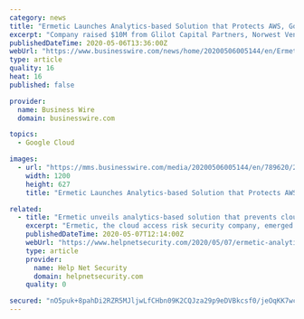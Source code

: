 ```yaml
---
category: news
title: "Ermetic Launches Analytics-based Solution that Protects AWS, Google Cloud and Microsoft Azure from Data Breaches"
excerpt: "Company raised $10M from Glilot Capital Partners, Norwest Venture Partners and Target Global for analytics-based approach to cloud security automation"
publishedDateTime: 2020-05-06T13:36:00Z
webUrl: "https://www.businesswire.com/news/home/20200506005144/en/Ermetic-Launches-Analytics-based-Solution-Protects-AWS-Google"
type: article
quality: 16
heat: 16
published: false

provider:
  name: Business Wire
  domain: businesswire.com

topics:
  - Google Cloud

images:
  - url: "https://mms.businesswire.com/media/20200506005144/en/789620/23/Logo-Ermetic-for_bright.jpg"
    width: 1200
    height: 627
    title: "Ermetic Launches Analytics-based Solution that Protects AWS, Google Cloud and Microsoft Azure from Data Breaches"

related:
  - title: "Ermetic unveils analytics-based solution that prevents cloud data breaches"
    excerpt: "Ermetic, the cloud access risk security company, emerged from stealth mode and announced an analytics-based solution that prevents cloud data breaches."
    publishedDateTime: 2020-05-07T12:14:00Z
    webUrl: "https://www.helpnetsecurity.com/2020/05/07/ermetic-analytics-based-solution/"
    type: article
    provider:
      name: Help Net Security
      domain: helpnetsecurity.com
    quality: 0

secured: "nO5puk+8pahDi2RZR5MJljwLfCHbn09K2CQJza29p9eDVBkcsf0/jeOqKK7wcsDLzXnzDTiZYBfDawVBb8Km9dVKqNiK6rn/Ofw0ZheB2D+hylrhCxcduZHrTKcSntBHyr//ZRdhV1LgX/+xsnQWANqf3An7PAaGlM+XcOgTqj64xeYBm/fnOu7jOXqqdaYRh0rQ4yvF4Lkj1Byd1a6+mLOocq17tbcDCfYMmZdhFYnx2VXTULawHdJIgb2e1ZcoIUi1evdtWNtIr7X8p0D1uEbiJMshplagfHBhVa/681HtklzoPHemMJZlMT3wg+n1IsXcsXEebQYLEe/uzxDDNqJbW0E7apyrnSi9xUSiJ2VYgbgWTOLuFAQgC55T5jUidsZ5bNp8ZUe1scW0+IAy5JeFfq8gWxDezQ85Oh4YONL4DKmBPxD5VECv70jbgVu5lnGRQ/aVa/aLTdgqLaA5oLOA/wjFymN5IBNY2B6r2+M=;H9n8HAzyrvsUy+BQenKaOQ=="
---
```


